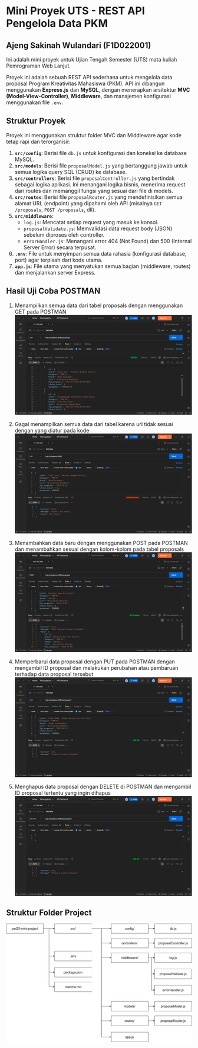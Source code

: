 # Mini Proyek UTS - REST API Pengelola Data PKM
## Ajeng Sakinah Wulandari (F1D022001)

Ini adalah mini proyek untuk Ujian Tengah Semester (UTS) mata kuliah Pemrograman Web Lanjut.

Proyek ini adalah sebuah REST API sederhana untuk mengelola data proposal Program Kreativitas Mahasiswa (PKM). API ini dibangun menggunakan **Express.js** dan **MySQL**, dengan menerapkan arsitektur **MVC (Model-View-Controller)**, **Middleware**, dan manajemen konfigurasi menggunakan file `.env`.

## Struktur Proyek

Proyek ini menggunakan struktur folder MVC dan Middleware agar kode tetap rapi dan terorganisir:

1. **`src/config`**: Berisi file `db.js` untuk konfigurasi dan koneksi ke database MySQL.
2. **`src/models`**: Berisi file `proposalModel.js` yang bertanggung jawab untuk semua logika query SQL (CRUD) ke database.
3. **`src/controllers`**: Berisi file `proposalController.js` yang bertindak sebagai logika aplikasi. Ini menangani logika bisnis, menerima request dari routes dan memanggil fungsi yang sesuai dari file di models.
4. **`src/routes`**: Berisi file `proposalRouter.js` yang mendefinisikan semua alamat URL (endpoint) yang dipahami oleh API (misalnya `GET /proposals`, `POST /proposals`, dll).
5. **`src/middleware`**:
    * `log.js`: Mencatat setiap request yang masuk ke konsol.
    * `proposalValidate.js`: Memvalidasi data request body (JSON) sebelum diproses oleh controller.
    * `errorHandler.js`: Menangani error 404 (Not Found) dan 500 (Internal Server Error) secara terpusat.
6. **`.env`**: File untuk menyimpan semua data rahasia (konfigurasi database, port) agar terpisah dari kode utama.
7. **`app.js`**: File utama yang menyatukan semua bagian (middleware, routes) dan menjalankan server Express.

## Hasil Uji Coba POSTMAN

1. Menampilkan semua data dari tabel proposals dengan menggunakan GET pada POSTMAN
![alt text](screenshots/get-data.png)

2. Gagal menampilkan semua data dari tabel karena url tidak sesuai dengan yang diatur pada kode
![alt text](screenshots/error-det-data.png)

3. Menambahkan data baru dengan menggunakan POST pada POSTMAN dan menambahkan sesuai dengan kolom-kolom pada tabel proposals
![alt text](screenshots/create-data.png)

4. Memperbarui data proposal dengan PUT pada POSTMAN dengan mengambil ID proposal dan melakukan perubahan atau pembaruan terhadap data proposal tersebut
![alt text](screenshots/update-data.png)

5. Menghapus data proposal dengan DELETE di POSTMAN dan mengambil ID proposal tertentu yang ingin dihapus
![alt text](screenshots/delete-data.png)

## Struktur Folder Project
![alt text](screenshots/alur-mini-project.png)